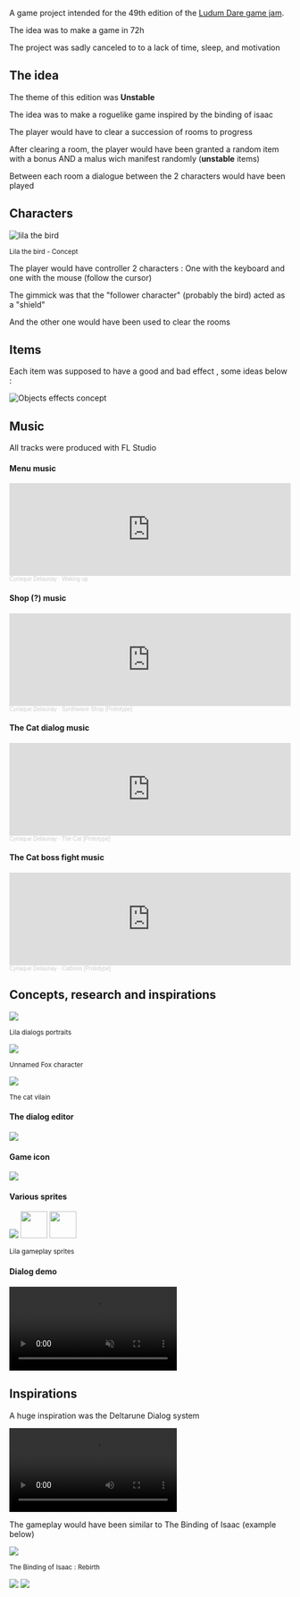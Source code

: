 A game project intended for the 49th edition of the [Ludum Dare game jam](https://ldjam.com/).

The idea was to make a game in 72h

The project was sadly canceled to to a lack of time, sleep, and motivation

## The idea

The theme of this edition was **Unstable**

The idea was to make a roguelike game inspired by the binding of isaac

The player would have to clear a succession of rooms to progress

After clearing a room, the player would have been granted a random item with a bonus AND a malus wich manifest randomly (**unstable** items)

Between each room a dialogue between the 2 characters would have been played

## Characters

<img src="/images/ld49/lila.png" alt="lila the bird">

<small>Lila the bird - Concept</small>

The player would have controller 2 characters : One with the keyboard and one with the mouse (follow the cursor)

The gimmick was that the "follower character" (probably the bird) acted as a "shield"

And the other one would have been used to clear the rooms

## Items

Each item was supposed to have a good and bad effect , some ideas below :

<img src="/images/ld49/objects.png" alt="Objects effects concept">

## Music

<p>All tracks were produced with FL Studio</p>

#### Menu music

<iframe width="100%" height="166" scrolling="no" frameborder="no" allow="autoplay" src="https://w.soundcloud.com/player/?url=https%3A//api.soundcloud.com/tracks/1139360398&color=%230077c9&auto_play=false&hide_related=false&show_comments=true&show_user=true&show_reposts=false&show_teaser=true"></iframe><div style="font-size: 10px; color: #cccccc;line-break: anywhere;word-break: normal;overflow: hidden;white-space: nowrap;text-overflow: ellipsis; font-family: Interstate,Lucida Grande,Lucida Sans Unicode,Lucida Sans,Garuda,Verdana,Tahoma,sans-serif;font-weight: 100;"><a href="https://soundcloud.com/ciriak" title="Cyriaque Delaunay" target="_blank" style="color: #cccccc; text-decoration: none;">Cyriaque Delaunay</a> · <a href="https://soundcloud.com/ciriak/gateway-to-heaven" title="Waking up" target="_blank" style="color: #cccccc; text-decoration: none;">Waking up</a></div>

#### Shop (?) music

<iframe width="100%" height="166" scrolling="no" frameborder="no" allow="autoplay" src="https://w.soundcloud.com/player/?url=https%3A//api.soundcloud.com/tracks/1133685919&color=%230077c9&auto_play=false&hide_related=false&show_comments=true&show_user=true&show_reposts=false&show_teaser=true"></iframe><div style="font-size: 10px; color: #cccccc;line-break: anywhere;word-break: normal;overflow: hidden;white-space: nowrap;text-overflow: ellipsis; font-family: Interstate,Lucida Grande,Lucida Sans Unicode,Lucida Sans,Garuda,Verdana,Tahoma,sans-serif;font-weight: 100;"><a href="https://soundcloud.com/ciriak" title="Cyriaque Delaunay" target="_blank" style="color: #cccccc; text-decoration: none;">Cyriaque Delaunay</a> · <a href="https://soundcloud.com/ciriak/synthwave-shop-prototype" title="Synthwave Shop [Prototype]" target="_blank" style="color: #cccccc; text-decoration: none;">Synthwave Shop [Prototype]</a></div>

#### The Cat dialog music

<iframe width="100%" height="166" scrolling="no" frameborder="no" allow="autoplay" src="https://w.soundcloud.com/player/?url=https%3A//api.soundcloud.com/tracks/1132571725&color=%23090909&auto_play=false&hide_related=false&show_comments=true&show_user=true&show_reposts=false&show_teaser=true"></iframe><div style="font-size: 10px; color: #cccccc;line-break: anywhere;word-break: normal;overflow: hidden;white-space: nowrap;text-overflow: ellipsis; font-family: Interstate,Lucida Grande,Lucida Sans Unicode,Lucida Sans,Garuda,Verdana,Tahoma,sans-serif;font-weight: 100;"><a href="https://soundcloud.com/ciriak" title="Cyriaque Delaunay" target="_blank" style="color: #cccccc; text-decoration: none;">Cyriaque Delaunay</a> · <a href="https://soundcloud.com/ciriak/the-cat-prototype" title="The Cat [Prototype]" target="_blank" style="color: #cccccc; text-decoration: none;">The Cat [Prototype]</a></div>

#### The Cat boss fight music

<iframe width="100%" height="166" scrolling="no" frameborder="no" allow="autoplay" src="https://w.soundcloud.com/player/?url=https%3A//api.soundcloud.com/tracks/1132569442&color=%23090909&auto_play=false&hide_related=false&show_comments=true&show_user=true&show_reposts=false&show_teaser=true"></iframe><div style="font-size: 10px; color: #cccccc;line-break: anywhere;word-break: normal;overflow: hidden;white-space: nowrap;text-overflow: ellipsis; font-family: Interstate,Lucida Grande,Lucida Sans Unicode,Lucida Sans,Garuda,Verdana,Tahoma,sans-serif;font-weight: 100;"><a href="https://soundcloud.com/ciriak" title="Cyriaque Delaunay" target="_blank" style="color: #cccccc; text-decoration: none;">Cyriaque Delaunay</a> · <a href="https://soundcloud.com/ciriak/catboss-prototype" title="Catboss [Prototype]" target="_blank" style="color: #cccccc; text-decoration: none;">Catboss [Prototype]</a></div>

## Concepts, research and inspirations

<img src="/images/ld49/lila-concept.png">

<small>Lila dialogs portraits</small>

<img src="/images/ld49/fox-concept.png">

<small>Unnamed Fox character</small>

<img src="/images/ld49/cat.png">

<small>The cat vilain</small>

#### The dialog editor

<img src="/images/ld49/dialogs-editor.png">

#### Game icon

<img src="/images/ld49/icon-concept.png">

#### Various sprites

<img src="/images/ld49/lila-sprite.png">

<img src="/images/ld49/lila-bottom.gif" width="48px">

<img src="/images/ld49/lila-right.gif"  width="48px">

<small>Lila gameplay sprites</small>

#### Dialog demo

<video src="/clips/ld49-dialog-demo.mp4" controls muted autoplay></video>

## Inspirations

<p>A huge inspiration was the Deltarune Dialog system</p>

<video src="/clips/deltarune-dialogs.mp4" controls></video>

<p>The gameplay would have been similar to The Binding of Isaac (example below)</p>

<img src="/images/ld49/isaac-gameplay.gif">

<small>The Binding of Isaac : Rebirth</small>

<img src="/images/ld49/cat-inspiration.png">

<img src="/images/ld49/bird-inspiration.png">
